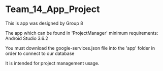 # Team_14_App_Project

This is app was designed by Group 8

The app which can be found in 'ProjectManager' 
minimum requirements: Android Studio 3.6.2

You must download the google-services.json file into the 'app' folder in order to connect to our database

It is intended for project management usage.
